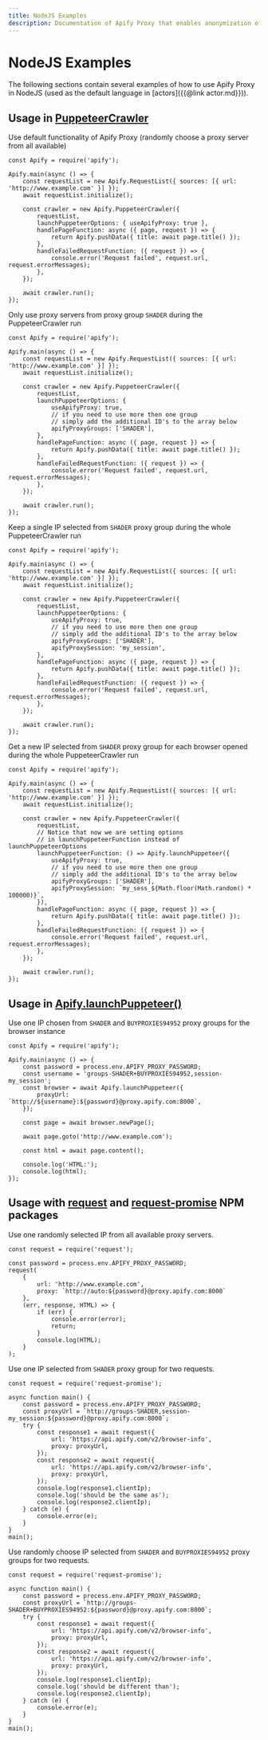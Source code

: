 ```yaml
---
title: NodeJS Examples
description: Documentation of Apify Proxy that enables anonymization of access to websites and IP rotation.
---
```


# [](#datacenter-proxy--nodejs-examples)NodeJS Examples

The following sections contain several examples of how to use Apify Proxy in NodeJS (used as the default language in [actors]({{@link actor.md}})).

## Usage in [PuppeteerCrawler](/docs/sdk/apify-runtime-js/latest#PuppeteerCrawler)

Use default functionality of Apify Proxy (randomly choose a proxy server from all available)

    const Apify = require('apify');

    Apify.main(async () => {
        const requestList = new Apify.RequestList({ sources: [{ url: 'http://www.example.com' }] });
        await requestList.initialize();

        const crawler = new Apify.PuppeteerCrawler({
            requestList,
            launchPuppeteerOptions: { useApifyProxy: true },
            handlePageFunction: async ({ page, request }) => {
                return Apify.pushData({ title: await page.title() });
            },
            handleFailedRequestFunction: ({ request }) => {
                console.error('Request failed', request.url, request.errorMessages);
            },
        });

        await crawler.run();
    });

Only use proxy servers from proxy group `SHADER` during the PuppeteerCrawler run

    const Apify = require('apify');

    Apify.main(async () => {
        const requestList = new Apify.RequestList({ sources: [{ url: 'http://www.example.com' }] });
        await requestList.initialize();

        const crawler = new Apify.PuppeteerCrawler({
            requestList,
            launchPuppeteerOptions: {
                useApifyProxy: true,
                // if you need to use more then one group
                // simply add the additional ID's to the array below
                apifyProxyGroups: ['SHADER'],
            },
            handlePageFunction: async ({ page, request }) => {
                return Apify.pushData({ title: await page.title() });
            },
            handleFailedRequestFunction: ({ request }) => {
                console.error('Request failed', request.url, request.errorMessages);
            },
        });

        await crawler.run();
    });

Keep a single IP selected from `SHADER` proxy group during the whole PuppeteerCrawler run

    const Apify = require('apify');

    Apify.main(async () => {
        const requestList = new Apify.RequestList({ sources: [{ url: 'http://www.example.com' }] });
        await requestList.initialize();

        const crawler = new Apify.PuppeteerCrawler({
            requestList,
            launchPuppeteerOptions: {
                useApifyProxy: true,
                // if you need to use more then one group
                // simply add the additional ID's to the array below
                apifyProxyGroups: ['SHADER'],
                apifyProxySession: 'my_session',
            },
            handlePageFunction: async ({ page, request }) => {
                return Apify.pushData({ title: await page.title() });
            },
            handleFailedRequestFunction: ({ request }) => {
                console.error('Request failed', request.url, request.errorMessages);
            },
        });

        await crawler.run();
    });

Get a new IP selected from `SHADER` proxy group for each browser opened during the whole PuppeteerCrawler run

    const Apify = require('apify');

    Apify.main(async () => {
        const requestList = new Apify.RequestList({ sources: [{ url: 'http://www.example.com' }] });
        await requestList.initialize();

        const crawler = new Apify.PuppeteerCrawler({
            requestList,
            // Notice that now we are setting options
            // in launchPuppeteerFunction instead of launchPuppeteerOptions
            launchPuppeteerFunction: () => Apify.launchPuppeteer({
                useApifyProxy: true,
                // if you need to use more then one group
                // simply add the additional ID's to the array below
                apifyProxyGroups: ['SHADER'],
                apifyProxySession: `my_sess_${Math.floor(Math.random() * 100000)}`,
            }),
            handlePageFunction: async ({ page, request }) => {
                return Apify.pushData({ title: await page.title() });
            },
            handleFailedRequestFunction: ({ request }) => {
                console.error('Request failed', request.url, request.errorMessages);
            },
        });

        await crawler.run();
    });

## Usage in [Apify.launchPuppeteer()](/docs/sdk/apify-runtime-js/latest#module-Apify-launchPuppeteer)

Use one IP chosen from `SHADER` and `BUYPROXIES94952` proxy groups for the browser instance

    const Apify = require('apify');

    Apify.main(async () => {
        const password = process.env.APIFY_PROXY_PASSWORD;
        const username = 'groups-SHADER+BUYPROXIES94952,session-my_session';
        const browser = await Apify.launchPuppeteer({
            proxyUrl: `http://${username}:${password}@proxy.apify.com:8000`,
        });

        const page = await browser.newPage();

        await page.goto('http://www.example.com');

        const html = await page.content();

        console.log('HTML:');
        console.log(html);
    });

## Usage with [request](https://www.npmjs.com/package/request) and [request-promise](https://www.npmjs.com/package/request-promise) NPM packages

Use one randomly selected IP from all available proxy servers.

    const request = require('request');

    const password = process.env.APIFY_PROXY_PASSWORD;
    request(
        {
            url: 'http://www.example.com',
            proxy: `http://auto:${password}@proxy.apify.com:8000`
        },
        (err, response, HTML) => {
            if (err) {
                console.error(error);
                return;
            }
            console.log(HTML);
        }
    );

Use one IP selected from `SHADER` proxy group for two requests.

    const request = require('request-promise');

    async function main() {
        const password = process.env.APIFY_PROXY_PASSWORD;
        const proxyUrl = `http://groups-SHADER,session-my_session:${password}@proxy.apify.com:8000`;
        try {
            const response1 = await request({
                url: 'https://api.apify.com/v2/browser-info',
                proxy: proxyUrl,
            });
            const response2 = await request({
                url: 'https://api.apify.com/v2/browser-info',
                proxy: proxyUrl,
            });
            console.log(response1.clientIp);
            console.log('should be the same as');
            console.log(response2.clientIp);
        } catch (e) {
            console.error(e);
        }
    }
    main();

Use randomly choose IP selected from `SHADER` and `BUYPROXIES94952` proxy groups for two requests.

    const request = require('request-promise');

    async function main() {
        const password = process.env.APIFY_PROXY_PASSWORD;
        const proxyUrl = `http://groups-SHADER+BUYPROXIES94952:${password}@proxy.apify.com:8000`;
        try {
            const response1 = await request({
                url: 'https://api.apify.com/v2/browser-info',
                proxy: proxyUrl,
            });
            const response2 = await request({
                url: 'https://api.apify.com/v2/browser-info',
                proxy: proxyUrl,
            });
            console.log(response1.clientIp);
            console.log('should be different than');
            console.log(response2.clientIp);
        } catch (e) {
            console.error(e);
        }
    }
    main();
